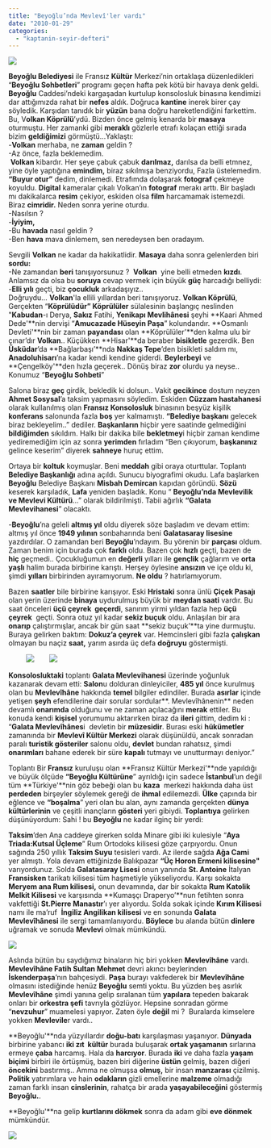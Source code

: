 ```yaml
---
title: "Beyoğlu’nda Mevlevî'ler vardı"
date: "2010-01-29"
categories: 
  - "kaptanin-seyir-defteri"
---
```


**![](/uploads/image/benim.jpg)**

**Beyoğlu Belediyesi** ile Fransız **Kültür** Merkezi’nin ortaklaşa düzenledikleri “**Beyoğlu Sohbetleri**” programı geçen hafta pek kötü bir havaya denk geldi. **Beyoğlu** Caddesi’ndeki kargaşadan kurtulup konsolosluk binasına kendimizi dar attığımızda rahat bir **nefes** aldık. Doğruca **kantine** inerek birer çay söyledik. Karşıdan tanıdık bir **yüzün** bana doğru hareketlendiğini farkettim. Bu, V**olkan Köprülü**’ydü. Bizden önce gelmiş kenarda bir **masaya** oturmuştu. Her zamanki gibi **meraklı** gözlerle etrafı kolaçan ettiği sırada bizim **geldiğimizi** görmüştü…Yaklaştı:  
\-**Volkan** merhaba, ne **zaman** geldin ?  
\-Az önce, fazla beklemedim.  
 **Volkan** kibardır. Her şeye çabuk çabuk **darılmaz,** darılsa da belli etmnez, yine öyle yaptığına **emindim,** biraz sıkılmışa benziyordu, Fazla üstelemedim. **“Buyur otur”** dedim, dinlemedi. Etrafımda dolaşarak **fotograf** çekmeye koyuldu. **Digital** kameralar çıkalı Volkan’ın **fotograf** merakı arttı. Bir başladı mı dakikalarca **resim** çekiyor, eskiden olsa **film** harcamamak istemezdi.  Biraz **cimridir.** Neden sonra yerine oturdu.  
\-Nasılsın ?  
\-**İyiyim,**  
\-Bu **havada** nasıl geldin ?  
\-Ben **hava** mava dinlemem, sen neredeysen ben oradayım.

Sevgili **Volkan** ne kadar da hakikatlidir. **Masaya** daha sonra gelenlerden biri **sordu:**  
\-Ne zamandan **beri** tanışıyorsunuz ?  **Volkan**  yine belli etmeden **kızdı**. Anlamsız da olsa bu **soruya** cevap vermek için büyük **güç** harcadığı belliydi:  
\-**Elli yılı** geçti, biz **çocukluk** arkadaşıyız..  
Doğruydu… **Volkan**'la ellili yıllardan beri tanışıyoruz. **Volkan Köprülü**, Gerçekten “**Köprülüdür” Köprülüler** sülalesinin başlangıç neslinden "**Kabudan**\-ı Derya, **Sakız** Fatihi, **Yenikapı Mevlihânesi** şeyhi **Kaari Ahmed Dede'**nin dervişi “**Amucazade Hüseyin Paşa**” kolundandır. **Osmanlı Devleti'**nin bir zaman **payandası** olan **Köprülüler'**den kalma ulu bir çınar’dır **Volkan**.. Küçükken **Hisar'**da beraber **bisikletle** gezerdik. Ben **Üsküdar**’da **Bağlarbaşı’**nda **Nakkaş Tepe**’den bisikleti saldım mı, **Anadoluhisarı**’na kadar kendi kendine giderdi. **Beylerbeyi** ve **Çengelköy'**den hızla geçerek.. Dönüş biraz **zor** olurdu ya neyse.. Konumuz “**Beyoğlu Sohbeti**”

Salona biraz **geç** girdik, bekledik ki dolsun.. Vakit **gecikince** dostum neyzen **Ahmet Sosysal**’a taksim yapmasını söyledim. Eskiden **Cüzzam hastahanesi** olarak kullanılmış olan **Fransız Konsolosluk** binasının beşyüz kişilik **konferans** salonunda fazla **boş** yer kalmamıştı. **“Belediye başkanı** gelecek biraz bekleyelim..” dediler. **Başkanların** hiçbir yere saatinde gelmediğini **bildiğimden** sıkıldım. Halkı bir dakika bile **bekletmey**i hiçbir zaman kendime yediremediğim için az sonra **yerimden** fırladım “Ben çıkıyorum, **başkanınız** gelince keserim” diyerek **sahneye** huruç ettim.

Ortaya bir **koltuk** koymuşlar. Beni **meddah** gibi oraya oturttular. Toplantı **Belediye Başkanlığı** adına açıldı. Sunucu biyografimi okudu. Lafa başlarken **Beyoğlu** Belediye Başkanı **Misbah Demircan** kapıdan göründü. **Sözü** keserek karşıladık, **Lafa** yeniden başladık. Konu “ **Beyoğlu’nda Mevlevilik ve Mevlevi Kültürü**…” olarak bildirilmişti. Tabii ağırlık **“Galata Mevlevihanesi**” olacaktı.

\-**Beyoğlu**’na geleli **altmış yıl** oldu diyerek söze başladım ve devam ettim: altmış yıl önce **1949 yılının** sonbaharında beni **Galatasaray lisesine** yazdırdılar. O zamandan beri **Beyoğlu**’ndayım. Bu yörenin bir **parçası** oldum. Zaman benim için burada çok **farklı** oldu. Bazen çok **hızlı** geçti, bazen de **hiç** geçmedi.. Çocukluğumun en **değerli** yılları ile **gençlik** çağlarım ve **orta yaşlı** halim burada birbirine karıştı. Herşey öylesine **ansızın** ve içe oldu ki, şimdi **yılları** birbirinden ayıramıyorum. **Ne oldu** ? hatırlamıyorum.

Bazen **saatler** bile birbirine karışıyor. Eski **Hristaki** sonra ünlü **Çiçek Pasajı** olan yerin üzerinde **binaya** uydurulmuş büyük bir **meydan saati** vardır. Bu saat önceleri **üçü çeyrek  geçerdi**, sanırım yirmi yıldan fazla hep **üçü çeyrek**  geçti. Sonra otuz yıl kadar **sekiz buçuk** oldu. Anlaşılan bir ara **onarıp** çalıştırmışlar, ancak bir gün saat **sekiz buçuk’**ta yine durmuştu. Buraya gelirken baktım: **Dokuz’a çeyrek** var. Hemcinsleri gibi fazla **çalışkan** olmayan bu naçiz **saat,** yarım asırda üç defa **doğruyu** göstermişti.

         **![](/uploads/image/saat.jpg)         ![](/uploads/image/pasaj.jpg)**

**Konsolosluktaki** toplantı **Galata Mevlevihanesi** üzerinde yoğunluk kazanarak devam etti: **Salon**u dolduran dinleyiciler, **485 yıl** önce kurulmuş olan bu **Mevlevîhâne** hakkında **temel** bilgiler edindiler. Burada **asırlar** içinde yetişen **şeyh** efendilerine dair sorular sordular**. Mevlevîhânenin** neden devamlı **onarımda** olduğunu ve ne zaman açılacağını **merak** ettiler. Bu konuda kendi **kişisel** yorumumu aktarırken biraz da **ileri** gittim, dedim ki : “**Galata Mevlevîhânes**i  devletin bir **müzesidir**. Burası eski **hükümetler** zamanında bir **Mevlevî Kültür Merkezi** olarak düşünüldü, ancak sonradan paralı **turistik gösteriler** salonu oldu, **devlet** bundan rahatsız, şimdi **onarımları** bahane ederek bir süre **kapalı** tutmayı ve unutturmayı deniyor.”

Toplantı Bir **Fransız** kuruluşu olan **Fransız Kültür Merkezi'**nde yapıldığı ve büyük ölçüde **“Beyoğlu Kültürüne**” ayrıldığı için sadece **İstanbul**’un değil tüm **Türkiye'**nin göz bebeği olan bu **kaza**  merkezi hakkında daha üst **perdeden** birşeyler söylemek gereği de **ihmal** edilemezdi. **Ülke** çapında bir eğlence ve **“boşalma**” yeri olan bu alan, aynı zamanda gerçekten **dünya kültürlerinin** ve çeşitli inançların **gösteri** yeri gibiydi. **Toplantıya** gelirken düşünüyordum: Sahi ! bu **Beyoğlu** ne kadar ilginç bir yerdi:

**Taksim**’den Ana caddeye girerken solda Minare gibi iki kulesiyle “**Aya Triada:Kutsal Üçleme**” Rum Ortodoks kilisesi göze çarpıyordu. Onun sağında 250 yıllık **Taksim Suyu** tesisleri vardı. Az ilerde sağda **Ağa Cami**  yer almıştı. Yola devam ettiğinizde Balıkpazar **“Üç Horon Ermeni kilisesine"** varıyordunuz. Solda **Galatasaray Lisesi** onun yanında **St. Antoine** İtalyan **Fransisken** tarikatı kilisesi tüm haşmetiyle yükseliyordu. Karşı sokakta **Meryem ana Rum kilisesi,** onun devamında, dar bir sokakta **Rum Katolik Melkit Kilisesi** ve karşısında **Kumaşçı Draperyo’**nun fetihten sonra vakfettiği **St.Pierre Manastır**’ı yer alıyordu. Solda sokak içinde **Kırım Kilisesi** namı ile ma’ruf  **İngiliz Angilikan kilisesi** ve en sonunda **Galata Mevlevîhânesi** ile sergi tamamlanıyordu. **Böylece** bu alanda bütün **dinlere** uğramak ve sonuda **Mevlevi** olmak mümkündü.

![](/uploads/image/galata_mevlevihanesi_kitabesi.jpg)

Aslında bütün bu saydığımız binaların hiç biri yokken **Mevlevîhâne** vardı. **Mevlevîhâne Fatih Sultan Mehmet** devri akıncı beylerinden **İskenderpaşa**’nın bahçesiydi. **Paşa** burayı vakfederek bir **Mevlevîhâne** olmasını istediğinde henüz **Beyoğlu** semti yoktu. Bu yüzden beş asırlık **Mevlevîhâne** şimdi yanına gelip sıralanan tüm **yapılara** tepeden bakarak onları bir **orkestra şefi** tavrıyla gözlüyor. Hepsine sonradan görme “**nevzuhur**” muamelesi yapıyor. Zaten öyle **değil** mi ?  Buralarda kimselere yokken **Mevlevile**r vardı..

**Beyoğlu'**nda yüzyıllardır **doğu-batı** karşılaşması yaşanıyor. **Dünyada** birbirine yabancı **iki zıt  kültür** burada buluşarak **ortak yaşamanın** sırlarına ermeye **çaba** harcamış. Hala da **harcıyor**. Burada **iki** ve daha fazla **yaşam** **biçimi** birbiri ile örtüşmüş, bazen biri diğerine **üstün** gelmiş, bazen diğeri **öncekini** bastırmış.. Amma ne olmuşsa **olmuş,** bir insan **manzarası** çizilmiş. **Politik** yatırımlara ve hain **odakların** gizli emellerine **malzeme** olmadığı zaman farklı insan **cinslerinin**, rahatça bir arada **yaşayabileceğini** göstermiş **Beyoğlu.**.

**Beyoğlu'**na gelip **kurtlarını dökmek** sonra da adam gibi **eve dönmek** mümkündür.  

![](/uploads/image/avlu.jpg)
